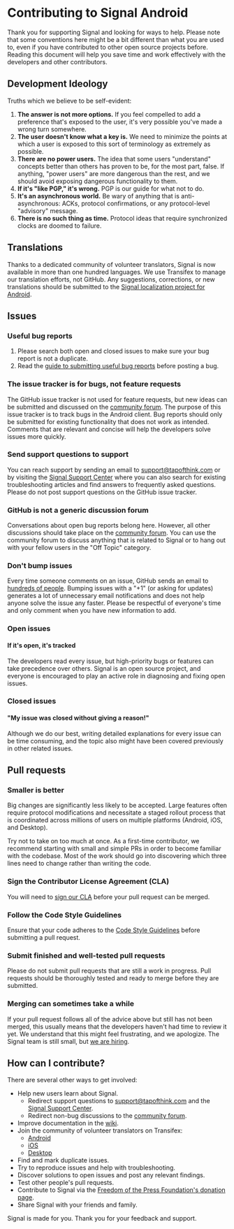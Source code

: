 # Contributing to Signal Android

Thank you for supporting Signal and looking for ways to help. Please note that some conventions here might be a bit different than what you are used to, even if you have contributed to other open source projects before. Reading this document will help you save time and work effectively with the developers and other contributors.


## Development Ideology

Truths which we believe to be self-evident:

1. **The answer is not more options.**  If you feel compelled to add a preference that's exposed to the user, it's very possible you've made a wrong turn somewhere.
1. **The user doesn't know what a key is.**  We need to minimize the points at which a user is exposed to this sort of terminology as extremely as possible.
1. **There are no power users.**  The idea that some users "understand" concepts better than others has proven to be, for the most part, false. If anything, "power users" are more dangerous than the rest, and we should avoid exposing dangerous functionality to them.
1. **If it's "like PGP," it's wrong.**  PGP is our guide for what not to do.
1. **It's an asynchronous world.**  Be wary of anything that is anti-asynchronous: ACKs, protocol confirmations, or any protocol-level "advisory" message.
1. **There is no such thing as time.**  Protocol ideas that require synchronized clocks are doomed to failure.


## Translations

Thanks to a dedicated community of volunteer translators, Signal is now available in more than one hundred languages. We use Transifex to manage our translation efforts, not GitHub. Any suggestions, corrections, or new translations should be submitted to the [Signal localization project for Android](https://www.transifex.com/signalapp/signal-android/).


## Issues

### Useful bug reports
1. Please search both open and closed issues to make sure your bug report is not a duplicate.
1. Read the [guide to submitting useful bug reports](https://github.com/signalapp/Signal-Android/wiki/Submitting-useful-bug-reports) before posting a bug.

### The issue tracker is for bugs, not feature requests
The GitHub issue tracker is not used for feature requests, but new ideas can be submitted and discussed on the [community forum](https://community.signalusers.org/c/feature-requests). The purpose of this issue tracker is to track bugs in the Android client. Bug reports should only be submitted for existing functionality that does not work as intended. Comments that are relevant and concise will help the developers solve issues more quickly.

### Send support questions to support
You can reach support by sending an email to support@tapofthink.com or by visiting the [Signal Support Center](https://support.tapofthink.com/) where you can also search for existing troubleshooting articles and find answers to frequently asked questions. Please do not post support questions on the GitHub issue tracker.

### GitHub is not a generic discussion forum
Conversations about open bug reports belong here. However, all other discussions should take place on the [community forum](https://community.signalusers.org). You can use the community forum to discuss anything that is related to Signal or to hang out with your fellow users in the "Off Topic" category.

### Don't bump issues
Every time someone comments on an issue, GitHub sends an email to [hundreds of people](https://github.com/signalapp/Signal-Android/watchers). Bumping issues with a "+1" (or asking for updates) generates a lot of unnecessary email notifications and does not help anyone solve the issue any faster. Please be respectful of everyone's time and only comment when you have new information to add.

### Open issues

#### If it's open, it's tracked
The developers read every issue, but high-priority bugs or features can take precedence over others. Signal is an open source project, and everyone is encouraged to play an active role in diagnosing and fixing open issues.

### Closed issues

#### "My issue was closed without giving a reason!"
Although we do our best, writing detailed explanations for every issue can be time consuming, and the topic also might have been covered previously in other related issues.


## Pull requests

### Smaller is better
Big changes are significantly less likely to be accepted. Large features often require protocol modifications and necessitate a staged rollout process that is coordinated across millions of users on multiple platforms (Android, iOS, and Desktop).

Try not to take on too much at once. As a first-time contributor, we recommend starting with small and simple PRs in order to become familiar with the codebase. Most of the work should go into discovering which three lines need to change rather than writing the code.

### Sign the Contributor License Agreement (CLA)
You will need to [sign our CLA](https://tapofthink.com/cla/) before your pull request can be merged.

### Follow the Code Style Guidelines
Ensure that your code adheres to the [Code Style Guidelines](https://github.com/signalapp/Signal-Android/wiki/Code-Style-Guidelines) before submitting a pull request.

### Submit finished and well-tested pull requests
Please do not submit pull requests that are still a work in progress. Pull requests should be thoroughly tested and ready to merge before they are submitted.

### Merging can sometimes take a while
If your pull request follows all of the advice above but still has not been merged, this usually means that the developers haven't had time to review it yet. We understand that this might feel frustrating, and we apologize. The Signal team is still small, but [we are hiring](https://tapofthink.com/workworkwork/).


## How can I contribute?
There are several other ways to get involved:
* Help new users learn about Signal.
  * Redirect support questions to support@tapofthink.com and the [Signal Support Center](https://support.tapofthink.com/).
  * Redirect non-bug discussions to the [community forum](https://community.signalusers.org).
* Improve documentation in the [wiki](https://github.com/signalapp/Signal-Android/wiki).
* Join the community of volunteer translators on Transifex:
  * [Android](https://www.transifex.com/signalapp/signal-android/)
  * [iOS](https://www.transifex.com/signalapp/signal-ios/)
  * [Desktop](https://www.transifex.com/signalapp/signal-desktop/)
* Find and mark duplicate issues.
* Try to reproduce issues and help with troubleshooting.
* Discover solutions to open issues and post any relevant findings.
* Test other people's pull requests.
* Contribute to Signal via the [Freedom of the Press Foundation's donation page](https://freedom.press/crowdfunding/signal/).
* Share Signal with your friends and family.

Signal is made for you. Thank you for your feedback and support.
